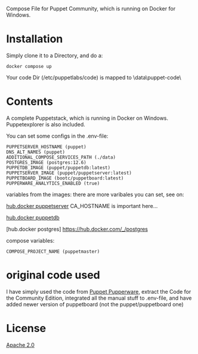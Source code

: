 Compose File for Puppet Community, which is running on Docker for Windows.

# Installation
Simply clone it to a Directory, and do a: 

    docker compose up
    
Your code Dir (/etc/puppetlabs/code) is mapped to <MyDir>\data\puppet-code\

# Contents

A complete Puppetstack, which is running in Docker on Windows.
Puppetexplorer is also included. 

You can set some configs in the .env-file:

    PUPPETSERVER_HOSTNAME (puppet)
    DNS_ALT_NAMES (puppet)
    ADDITIONAL_COMPOSE_SERVICES_PATH (./data)
    POSTGRES_IMAGE (postgres:12.6)
    PUPPETDB_IMAGE (puppet/puppetdb:latest)
    PUPPETSERVER_IMAGE (puppet/puppetserver:latest)
    PUPPETBOARD_IMAGE (bootc/puppetboard:latest)
    PUPPERWARE_ANALYTICS_ENABLED (true)

variables from the images:
there are more varibales you can set, see on:

[hub.docker puppetserver](https://hub.docker.com/r/puppet/puppetserver/)
CA_HOSTNAME is important here...

[hub.docker puppetdb](https://hub.docker.com/r/puppet/puppetdb/)

[hub.docker postgres] https://hub.docker.com/_/postgres


compose variables:

    COMPOSE_PROJECT_NAME (puppetmaster)

# original code used

I have simply used the code from [Puppet Pupperware](https://github.com/puppetlabs/pupperware), 
extract the Code for the Community Edition, integrated all the manual stuff to .env-file, and
have added newer version of puppetboard (not the puppet/puppetboard one)

# License
[Apache 2.0](LICENSE.txt) 
